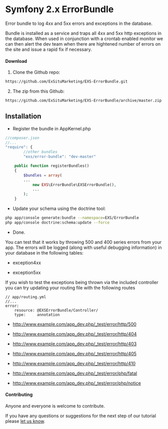 Symfony 2.x ErrorBundle
==========================

Error bundle to log 4xx and 5xx errors and exceptions in the database. 

Bundle is installed as a service and traps all 4xx and 5xx http exceptions in the database. When used in conjunction with a crontab enabled monitor we can then alert the dev team when there are hightened number of errors on the site and issue a rapid fix if necessary.



#### Download ####

1. Clone the Github repo: 
```bash
https://github.com/ExSituMarketing/EXS-ErrorBundle.git
```
2. The zip from this Github: 
```bash
https://github.com/ExSituMarketing/EXS-ErrorBundle/archive/master.zip
```

## Installation ##

* Register the bundle in AppKernel.php 

```js
//composer.json
//...
"require": {
        //other bundles
        "exs/error-bundle": "dev-master"
```

```php
    public function registerBundles()
    {
        $bundles = array(
  		...
            new EXS\ErrorBundle\EXSErrorBundle(),
			...
        );
	}
```

* Update your schema using the doctrine tool: 

```bash
php app/console generate:bundle --namespace=EXS/ErrorBundle
php app/console doctrine:schema:update --force
``` 

* Done.


You can test that it works by throwing 500 and 400 series errors from your app. The errors will be logged (along with useful debugging information) in your database in the following tables: 

* exception4xx

* exception5xx

If you wish to test the exceptions being thrown via the included controller you can try updating your routing file with the following routes


```
// app/routing.yml
//...
error:
    resource: @EXSErrorBundle/Controller/
    type:     annotation
```

* http://www.example.com/app_dev.php/_test/error/http/500

* http://www.example.com/app_dev.php/_test/error/http/404

* http://www.example.com/app_dev.php/_test/error/http/403

* http://www.example.com/app_dev.php/_test/error/http/405

* http://www.example.com/app_dev.php/_test/error/http/410

* http://www.example.com/app_dev.php/_test/error/php/fatal

* http://www.example.com/app_dev.php/_test/error/php/notice

#### Contributing ####
Anyone and everyone is welcome to contribute.

If you have any questions or suggestions for the next step of our tutorial please [let us know][1].


[1]: http://www.ex-situ.com/
